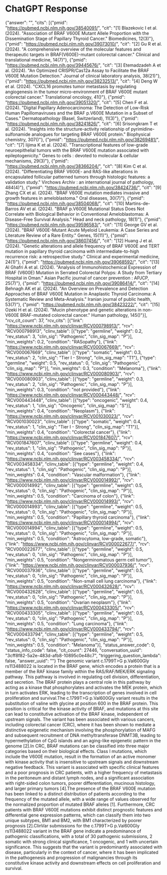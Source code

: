 # ChatGPT Response

{"answer": "", "cits": [{"pmid": "https://pubmed.ncbi.nlm.nih.gov/38540091/", "cit": "[1] Blazekovic I et al. (2024). \"Association of BRAF V600E Mutant Allele Proportion with the Dissemination Stage of Papillary Thyroid Cancer.\" Biomedicines, 12(3)"}, {"pmid": "https://pubmed.ncbi.nlm.nih.gov/39073010/", "cit": "[2] Gu R et al. (2024). \"A comprehensive overview of the molecular features and therapeutic targets in BRAF(V600E)-mutant colorectal cancer.\" Clinical and translational medicine, 14(7)"}, {"pmid": "https://pubmed.ncbi.nlm.nih.gov/39445676/", "cit": "[3] Etemadzadeh A et al. (2024). \"An Optimized CRISPR/Cas12a Assay to Facilitate the BRAF V600E Mutation Detection.\" Journal of clinical laboratory analysis, 38(21)"}, {"pmid": "https://pubmed.ncbi.nlm.nih.gov/38232513/", "cit": "[4] Deng W et al. (2024). \"CXCL16 promotes tumor metastasis by regulating angiogenesis in the tumor micro-environment of BRAF V600E mutant colorectal cancer.\" Translational oncology, 41()"}, {"pmid": "https://pubmed.ncbi.nlm.nih.gov/39051320/", "cit": "[5] Chen F et al. (2024). \"Digital Papillary Adenocarcinoma: The Detection of Low-Risk Human Papillomaviruses and the BRAF p.V600E Mutation in a Subset of Cases.\" Dermatopathology (Basel, Switzerland), 11(3)"}, {"pmid": "https://pubmed.ncbi.nlm.nih.gov/38241826/", "cit": "[6] Srisongkram T et al. (2024). \"Insights into the structure-activity relationship of pyrimidine-sulfonamide analogues for targeting BRAF V600E protein.\" Biophysical chemistry, 307()"}, {"pmid": "https://pubmed.ncbi.nlm.nih.gov/38269481/", "cit": "[7] Iijima K et al. (2024). \"Transcriptional features of low-grade neuroepithelial tumors with the BRAF V600E mutation associated with epileptogenicity.\" Genes to cells : devoted to molecular & cellular mechanisms, 29(3)"}, {"pmid": "https://pubmed.ncbi.nlm.nih.gov/38366204/", "cit": "[8] Kim C et al. (2024). \"Differentiating BRAF V600E- and RAS-like alterations in encapsulated follicular patterned tumors through histologic features: a validation study.\" Virchows Archiv : an international journal of pathology, 484(4)"}, {"pmid": "https://pubmed.ncbi.nlm.nih.gov/38424736/", "cit": "[9] Zhang CX et al. (2024). \"BRAF V600E mutation mediates invasive and growth features in ameloblastoma.\" Oral diseases, 30(7)"}, {"pmid": "https://pubmed.ncbi.nlm.nih.gov/38504068/", "cit": "[10] Martins-de-Barros AV et al. (2024). \"BRAF p.V600E Mutational Status Does Not Correlate with Biological Behavior in Conventional Ameloblastomas: A Disease-Free Survival Analysis.\" Head and neck pathology, 18(1)"}, {"pmid": "https://pubmed.ncbi.nlm.nih.gov/39596583/", "cit": "[11] George GV et al. (2024). \"BRAF V600E-Mutant Acute Myeloid Leukemia: A Case Series and Literature Review of a Rare Entity.\" Genes, 15(11)"}, {"pmid": "https://pubmed.ncbi.nlm.nih.gov/38607456/", "cit": "[12] Huang J et al. (2024). \"Genetic alterations and allele frequency of BRAF V600E and TERT mutation in papillary thyroid carcinoma with intermediate-to-high recurrence risk: a retrospective study.\" Clinical and experimental medicine, 24(1)"}, {"pmid": "https://pubmed.ncbi.nlm.nih.gov/39068592/", "cit": "[13] Al Ghafri A et al. (2024). \"Analysis of Immunohistochemical Expression of BRAF (V600E) Mutation in Serrated Colorectal Polyps: A Study from Tertiary Hospital in Oman.\" Asian Pacific journal of cancer prevention : APJCP, 25(7)"}, {"pmid": "https://pubmed.ncbi.nlm.nih.gov/39086414/", "cit": "[14] Behnagh AK et al. (2024). \"An Overview on Prevalence and Detection Approaches of BRAF V600E Mutation in Anaplastic Thyroid Carcinoma: A Systematic Review and Meta-Analysis.\" Iranian journal of public health, 53(7)"}, {"pmid": "https://pubmed.ncbi.nlm.nih.gov/38423222/", "cit": "[15] Ozeki H et al. (2024). \"Mucin phenotype and genetic alterations in non-V600E BRAF-mutated colorectal cancer.\" Human pathology, 145()"}], "rcv_cit_count": 37, "rcv_cits": [{"link": "https://www.ncbi.nlm.nih.gov/clinvar/RCV000798913/", "rcv": "RCV000798913", "clinv_table": [{"type": "germline", "weight": 0.2, "rev_status": 3, "clin_sig": "Pathogenic", "clin_sig_map": "P"}], "min_weights": 0.2, "condition": "RASopathy"}, {"link": "https://www.ncbi.nlm.nih.gov/clinvar/RCV000067669/", "rcv": "RCV000067669", "clinv_table": [{"type": "somatic", "weight": 0.3, "rev_status": 2, "clin_sig": "Tier I - Strong", "clin_sig_map": "T1"}, {"type": "germline", "weight": 0.5, "rev_status": 0, "clin_sig": "Pathogenic", "clin_sig_map": "P"}], "min_weights": 0.3, "condition": "Melanoma"}, {"link": "https://www.ncbi.nlm.nih.gov/clinvar/RCV000080903/", "rcv": "RCV000080903", "clinv_table": [{"type": "germline", "weight": 0.3, "rev_status": 2, "clin_sig": "Pathogenic", "clin_sig_map": "P"}], "min_weights": 0.3, "condition": "not provided"}, {"link": "https://www.ncbi.nlm.nih.gov/clinvar/RCV000443448/", "rcv": "RCV000443448", "clinv_table": [{"type": "oncogenic", "weight": 0.4, "rev_status": 1, "clin_sig": "Oncogenic", "clin_sig_map": "S"}], "min_weights": 0.4, "condition": "Neoplasm"}, {"link": "https://www.ncbi.nlm.nih.gov/clinvar/RCV001030023/", "rcv": "RCV001030023", "clinv_table": [{"type": "somatic", "weight": 0.4, "rev_status": 1, "clin_sig": "Tier I - Strong", "clin_sig_map": "T1"}], "min_weights": 0.4, "condition": "Colorectal cancer"}, {"link": "https://www.ncbi.nlm.nih.gov/clinvar/RCV001847607/", "rcv": "RCV001847607", "clinv_table": [{"type": "germline", "weight": 0.4, "rev_status": 1, "clin_sig": "Pathogenic", "clin_sig_map": "P"}], "min_weights": 0.4, "condition": "See cases"}, {"link": "https://www.ncbi.nlm.nih.gov/clinvar/RCV003458334/", "rcv": "RCV003458334", "clinv_table": [{"type": "germline", "weight": 0.4, "rev_status": 1, "clin_sig": "Pathogenic", "clin_sig_map": "P"}], "min_weights": 0.4, "condition": "Vascular malformation"}, {"link": "https://www.ncbi.nlm.nih.gov/clinvar/RCV000014992/", "rcv": "RCV000014992", "clinv_table": [{"type": "germline", "weight": 0.5, "rev_status": 0, "clin_sig": "Pathogenic", "clin_sig_map": "P"}], "min_weights": 0.5, "condition": "Carcinoma of colon"}, {"link": "https://www.ncbi.nlm.nih.gov/clinvar/RCV000014993/", "rcv": "RCV000014993", "clinv_table": [{"type": "germline", "weight": 0.5, "rev_status": 0, "clin_sig": "Pathogenic", "clin_sig_map": "P"}], "min_weights": 0.5, "condition": "Papillary thyroid carcinoma"}, {"link": "https://www.ncbi.nlm.nih.gov/clinvar/RCV000014994/", "rcv": "RCV000014994", "clinv_table": [{"type": "germline", "weight": 0.5, "rev_status": 0, "clin_sig": "Pathogenic", "clin_sig_map": "P"}], "min_weights": 0.5, "condition": "Astrocytoma, low-grade, somatic"}, {"link": "https://www.ncbi.nlm.nih.gov/clinvar/RCV000022677/", "rcv": "RCV000022677", "clinv_table": [{"type": "germline", "weight": 0.5, "rev_status": 0, "clin_sig": "Pathogenic", "clin_sig_map": "P"}], "min_weights": 0.5, "condition": "Nongerminomatous germ cell tumor"}, {"link": "https://www.ncbi.nlm.nih.gov/clinvar/RCV000037936/", "rcv": "RCV000037936", "clinv_table": [{"type": "germline", "weight": 0.5, "rev_status": 0, "clin_sig": "Pathogenic", "clin_sig_map": "P"}], "min_weights": 0.5, "condition": "Non-small cell lung carcinoma"}, {"link": "https://www.ncbi.nlm.nih.gov/clinvar/RCV000432628/", "rcv": "RCV000432628", "clinv_table": [{"type": "germline", "weight": 0.5, "rev_status": 0, "clin_sig": "Pathogenic", "clin_sig_map": "P"}], "min_weights": 0.5, "condition": "Ovarian neoplasm"}, {"link": "https://www.ncbi.nlm.nih.gov/clinvar/RCV000433305/", "rcv": "RCV000433305", "clinv_table": [{"type": "germline", "weight": 0.5, "rev_status": 0, "clin_sig": "Pathogenic", "clin_sig_map": "P"}], "min_weights": 0.5, "condition": "Lung carcinoma"}, {"link": "https://www.ncbi.nlm.nih.gov/clinvar/RCV000433794/", "rcv": "RCV000433794", "clinv_table": [{"type": "germline", "weight": 0.5, "rev_status": 0, "clin_sig": "Pathogenic", "clin_sig_map": "P"}], "min_weights": 0.5, "condition": "Melanoma"}], "status_answer_code": 0, "status_info_code": false, "cit_count": 27446, "conversation_uuid": "3cff8f82-5a2e-483d-afb8-10895c0e48c7", "triggering_question_lambda": false, "answer_uuid": ""}
The genomic variant c.1799T>G p.Val600Gly rs113488022 is located in the BRAF gene, which encodes a protein that is a member of the RAF kinase family within the RAS/RAF/MEK/ERK signaling pathway. This pathway is involved in regulating cell division, differentiation, and secretion. The BRAF protein plays a central role in this pathway by acting as a kinase that phosphorylates and activates the MEK protein, which in turn activates ERK, leading to the transcription of genes involved in cell proliferation and survival.The c.1799T>G p.Val600Gly variant results in the substitution of valine with glycine at position 600 in the BRAF protein. This position is critical for the kinase activity of BRAF, and mutations at this site can lead to constitutive activation of the BRAF kinase, independent of upstream signals. The variant has been associated with various cancers, including colorectal cancer (CRC), where it has been shown to mediate a distinctive epigenetic mechanism involving the phosphorylation of MAFG and subsequent recruitment of DNA methyltransferase DNMT3B, leading to hypermethylation of CpG islands and an aging-like epigenetic pattern in the genome [2].In CRC, BRAF mutations can be classified into three major categories based on their biological effects. Class I mutations, which include the V600E mutation, result in the formation of an active monomer with kinase activity that is insensitive to upstream signals and downstream negative feedback. This variant is associated with specific clinical features and a poor prognosis in CRC patients, with a higher frequency of metastasis in the peritoneum and distant lymph nodes, and a significant association with right-sided colon tumors, poorer differentiation, mucinous histology, and larger primary tumors [4].The presence of the BRAF V600E mutation has been linked to a distinct distribution of patients according to the frequency of the mutated allele, with a wide range of values observed for the normalized proportion of mutated BRAF alleles [1]. Furthermore, CRC patients with BRAF V600E mutations exhibit distinct prognostic features and differential gene expression patterns, which can classify them into two unique subtypes, BM1 and BM2, with BM1 characterized by poorer prognosis [2].ClinVar submissions for the c.1799T>G p.Val600Gly rs113488022 variant in the BRAF gene indicate a predominance of pathogenic classifications, with a total of 30 pathogenic submissions, 2 somatic with strong clinical significance, 1 oncogenic, and 1 with uncertain significance. This suggests that the variant is predominantly associated with disease, particularly in the context of cancer, where it has been implicated in the pathogenesis and progression of malignancies through its constitutive kinase activity and downstream effects on cell proliferation and survival.